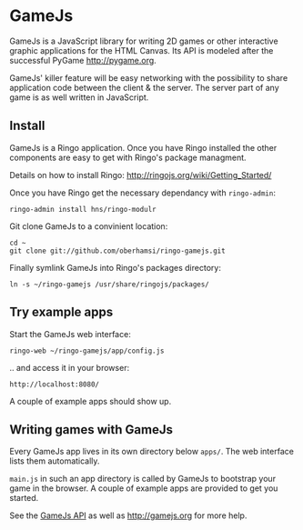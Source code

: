 GameJs
=======

GameJs is a JavaScript library for writing 2D games or other interactive graphic applications for the HTML Canvas. Its API is modeled after the successful PyGame <http://pygame.org>.

GameJs' killer feature will be easy networking with the possibility to share application code between the client & the server. The server part of any game is as well written in JavaScript.

Install
-------

GameJs is a Ringo application. Once you have Ringo installed the other components
are easy to get with Ringo's package managment.

Details on how to install Ringo: <http://ringojs.org/wiki/Getting_Started/>

Once you have Ringo get the necessary dependancy with `ringo-admin`:

    ringo-admin install hns/ringo-modulr

Git clone GameJs to a convinient location:

    cd ~
    git clone git://github.com/oberhamsi/ringo-gamejs.git

Finally symlink GameJs into Ringo's packages directory:

    ln -s ~/ringo-gamejs /usr/share/ringojs/packages/

Try example apps
------------------
Start the GameJs web interface:

    ringo-web ~/ringo-gamejs/app/config.js
   
.. and access it in your browser:
   
    http://localhost:8080/

A couple of example apps should show up.

Writing games with GameJs
-----------------------------
Every GameJs app lives in its own directory below `apps/`. The web interface lists them automatically.

`main.js` in such an app directory is called by GameJs to bootstrap your game in the browser. A couple of example apps are provided to get you started.

See the [GameJs API](http://gamejs.org/api/) as well as <http://gamejs.org> for more help.
